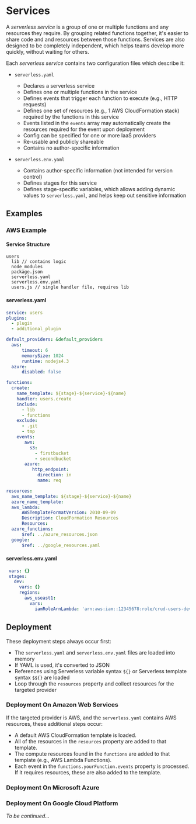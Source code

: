 # Services

A *serverless service* is a group of one or multiple functions and any resources they require. By grouping related
functions together, it's easier to share code and and resources between those functions. Services are also designed to
be completely independent, which helps teams develop more quickly, without waiting for others.

Each *serverless service* contains two configuration files which describe it:

- `serverless.yaml`
  - Declares a serverless service
  - Defines one or multiple functions in the service
  - Defines events that trigger each function to execute (e.g., HTTP requests)
  - Defines one set of resources (e.g., 1 AWS CloudFormation stack) required by the functions in this service
  - Events listed in the `events` array may automatically create the resources required for the event upon deployment
  - Config can be specified for one or more IaaS providers
  - Re-usable and publicly shareable
  - Contains no author-specific information
 
- `serverless.env.yaml`
  - Contains author-specific information (not intended for version control)
  - Defines stages for this service
  - Defines stage-specific variables, which allows adding dynamic values to `serverless.yaml`, and helps keep out
  sensitive information

## Examples

### AWS Example

#### Service Structure

```
users
  lib // contains logic 
  node_modules
  package.json
  serverless.yaml
  serverless.env.yaml
  users.js // single handler file, requires lib
```

#### serverless.yaml

```yaml
service: users
plugins:
  - plugin
  - additional_plugin

default_providers: &default_providers
  aws:
      timeout: 6
      memorySize: 1024
      runtime: nodejs4.3
  azure:
      disabled: false

functions:
  create:
    name_template: ${stage}-${service}-${name}
    handler: users.create
    include:
      - lib
      - functions
    exclude:
      - .git
      - tmp
    events:
       aws:
         s3:
           - firstbucket
           - secondbucket
       azure:
          http_endpoint:
            direction: in
            name: req

resources:
  aws_name_template: ${stage}-${service}-${name}
  azure_name_template:
  aws_lambda:
      AWSTemplateFormatVersion: 2010-09-09
      Description: CloudFormation Resources
      Resources:
  azure_functions:
      $ref: ../azure_resources.json
  google:
      $ref: ../google_resources.yaml
```

#### serverless.env.yaml

```yaml
 vars: {}
 stages:
   dev:
     vars: {}
     regions:
       aws_useast1:
         vars:
           iamRoleArnLambda: 'arn:aws:iam::12345678:role/crud-users-dev-IamRoleLambda-DJSKASD143'

```

## Deployment

These deployment steps always occur first:

- The `serverless.yaml` and `serverless.env.yaml` files are loaded into memory
- If YAML is used, it's converted to JSON
- References using Serverless variable syntax `${}` or Serverless template syntax `$${}` are loaded
- Loop through the `resources` property and collect resources for the targeted provider

### Deployment On Amazon Web Services

If the targeted provider is AWS, and the `serverless.yaml` contains AWS resources, these additional steps occur:

- A default AWS CloudFormation template is loaded.
- All of the resources in the `resources` property are added to that template.
- The compute resources found in the `functions` are added to that template (e.g., AWS Lambda Functions).
- Each event in the `functions.yourFunction.events` property is processed.  If it requires resources, these are also
added to the template.

### Deployment On Microsoft Azure

### Deployment On Google Cloud Platform

*To be continued...*


